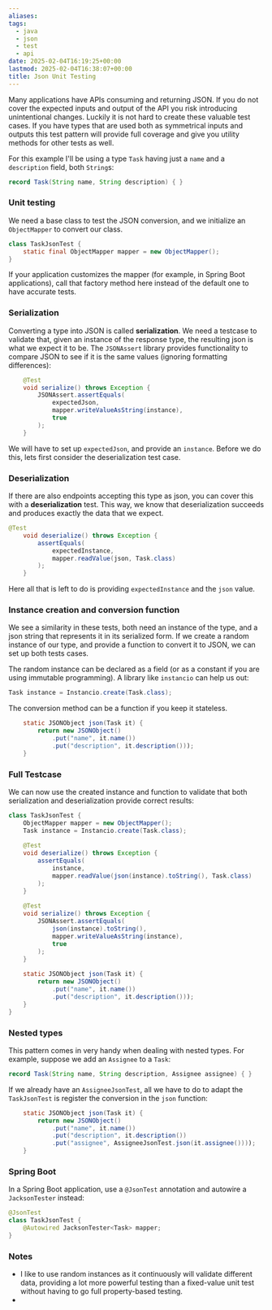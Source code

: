 ```yaml
---
aliases: 
tags:
  - java
  - json
  - test
  - api
date: 2025-02-04T16:19:25+00:00
lastmod: 2025-02-04T16:38:07+00:00
title: Json Unit Testing
---
```

Many applications have APIs consuming and returning JSON. If you do not cover the expected inputs and output of the API you risk introducing unintentional changes. Luckily it is not hard to create these valuable test cases.
If you have types that are used both as symmetrical inputs and outputs this test pattern will provide full coverage and give you utility methods for other tests as well.

For this example I'll be using a type `Task` having just a `name` and a `description` field, both `String`s:
```java
record Task(String name, String description) { }
```

### Unit testing
We need a base class to test the JSON conversion, and we initialize an `ObjectMapper` to convert our class.
```java
class TaskJsonTest { 
    static final ObjectMapper mapper = new ObjectMapper();
}
```
 If your application customizes the mapper (for example, in Spring Boot applications), call that factory method here instead of the default one to have accurate tests.
### Serialization
Converting a type into JSON is called **serialization**. We need a testcase to validate that, given an instance of the response type, the resulting json is what we expect it to be. The `JSONAssert` library provides functionality to compare JSON to see if it is the same values (ignoring formatting differences):
```java
    @Test  
    void serialize() throws Exception {  
        JSONAssert.assertEquals(  
            expectedJson,  
            mapper.writeValueAsString(instance),  
            true  
        );  
    }  
```

We will have to set up `expectedJson`, and provide an `instance`. Before we do this, lets first consider the deserialization test case.
### Deserialization
If there are also endpoints accepting this type as json, you can cover this with a **deserialization** test. This way, we know that deserialization succeeds and produces exactly the data that we expect.

```java
@Test  
    void deserialize() throws Exception {  
        assertEquals(  
            expectedInstance,  
            mapper.readValue(json, Task.class)  
        );  
    }
```

Here all that is left to do is providing `expectedInstance` and the `json` value. 
### Instance creation and conversion function
We see a similarity in these tests, both need an instance of the type, and a json string that represents it in its serialized form. If we create a random instance of our type, and provide a function to convert it to JSON, we can set up both tests cases.

The random instance can be declared as a field (or as a constant if you are using immutable programming). A library like `instancio` can help us out:
```java
Task instance = Instancio.create(Task.class);
```
The conversion method can be a function if you keep it stateless.
```java
    static JSONObject json(Task it) {  
        return new JSONObject()  
            .put("name", it.name())  
            .put("description", it.description()));  
    }
```

### Full Testcase
We can now use the created instance and function to validate that both serialization and deserialization provide correct results:
```java
class TaskJsonTest {  
    ObjectMapper mapper = new ObjectMapper();  
    Task instance = Instancio.create(Task.class);  
  
    @Test  
    void deserialize() throws Exception {  
        assertEquals(  
            instance,  
            mapper.readValue(json(instance).toString(), Task.class)  
        );  
    }  
  
    @Test  
    void serialize() throws Exception {  
        JSONAssert.assertEquals(  
            json(instance).toString(),  
            mapper.writeValueAsString(instance),  
            true  
        );  
    }  
  
    static JSONObject json(Task it) {  
        return new JSONObject()  
            .put("name", it.name())  
            .put("description", it.description()));  
    }
}
```
### Nested types
This pattern comes in very handy when dealing with nested types. For example, suppose we add an `Assignee` to a `Task`:
```java
record Task(String name, String description, Assignee assignee) { }
```
If we already have an `AssigneeJsonTest`, all we have to do to adapt the `TaskJsonTest` is register the conversion in the `json` function:
```java
    static JSONObject json(Task it) {  
        return new JSONObject()  
            .put("name", it.name())  
            .put("description", it.description())
            .put("assignee", AssigneeJsonTest.json(it.assignee())));  
    }
```

### Spring Boot
In a Spring Boot application, use a `@JsonTest` annotation and autowire a `JacksonTester` instead:
```java
@JsonTest
class TaskJsonTest {
    @Autowired JacksonTester<Task> mapper;
}
```

### Notes
- I like to use random instances as it continuously will validate different data, providing a lot more powerful testing than a fixed-value unit test without having to go full property-based testing.
- 